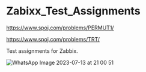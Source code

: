 # Zabixx_Test_Assignments

https://www.spoj.com/problems/PERMUT1/

https://www.spoj.com/problems/TRT/

Test assignments for Zabbix.

![WhatsApp Image 2023-07-13 at 21 00 51](https://github.com/Cerbenix/Zabixx_Test_Assignments/assets/124684938/ffaf17b7-f1cd-486a-a612-3b2a87293c7c)
